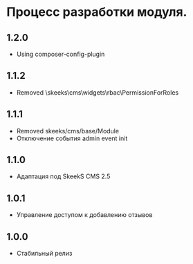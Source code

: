 Процесс разработки модуля.
==============

1.2.0
-----------------
 * Using composer-config-plugin
 
1.1.2
-----------------
  * Removed \skeeks\cms\widgets\rbac\PermissionForRoles

1.1.1
-----------------
  * Removed skeeks/cms/base/Module
  * Отключение события admin event init

1.1.0
-----------------
  * Адаптация под SkeekS CMS 2.5

1.0.1
-----------------
  * Управление доступом к добавлению отзывов
  
1.0.0
-----------------
  * Стабильный релиз
